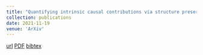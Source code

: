 ```yaml
---
title: "Quantifying intrinsic causal contributions via structure preserving interventions"
collection: publications
date: 2021-11-19
venue: 'ArXiv'
---
```

[url](http://128.84.4.18/abs/2007.00714)
[PDF]([http://128.84.4.18/pdf/2007.00714](http://128.84.4.18/pdf/2007.00714))
[bibtex](https://scholar.googleusercontent.com/scholar.bib?q=info:COcqfgkOHBcJ:scholar.google.com/&output=citation&scisdr=CgW3kWu8EOPe5-qTeRI:AAGBfm0AAAAAYmqVYRIRyOi4ogHTu1RcplLQ9wmg2A9O&scisig=AAGBfm0AAAAAYmqVYV9HgHfzXN04mrXUPQVgAJgNWZc7&scisf=4&ct=citation&cd=-1&hl=en)


```
